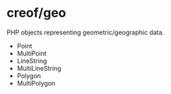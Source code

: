 # creof/geo

PHP objects representing geometric/geographic data.

* Point
* MultiPoint
* LineString
* MultiLineString
* Polygon
* MultiPolygon
